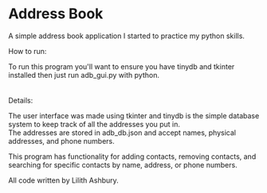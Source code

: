 # Address Book

A simple address book application I started to practice my python skills.

How to run:

To run this program you'll want to ensure you have tinydb and tkinter installed then just run adb_gui.py with python. 
<br/><br/><br/>
Details:

The user interface was made using tkinter and tinydb is the simple database system to keep track of all the addresses you put in.
<br/>The addresses are stored in adb_db.json and accept names, physical addresses, and phone numbers. 

This program has functionality for adding contacts, removing contacts, and searching for specific contacts by name, address, or phone numbers.

All code written by Lilith Ashbury.
